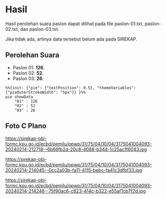 # Hasil

Hasil perolehan suara paslon dapat dilihat pada file paslon-01.txt, paslon-02.txt, dan paslon-03.txt.

Jika tidak ada, artinya data tersebut belum ada pada SIREKAP.

## Perolehan Suara

 * Paslon 01: **126**.
 * Paslon 02: **52**.
 * Paslon 03: **26**.

```mermaid
%%{init: {"pie": {"textPosition": 0.5}, "themeVariables": {"pieOuterStrokeWidth": "5px"}} }%%
pie showData
    "01" : 126
    "02" : 52
    "03" : 26
```
## Foto C Plano

https://sirekap-obj-formc.kpu.go.id/ecbd/pemilu/ppwp/31/75/04/10/04/3175041004093-20240214-212718--6b66fb2d-20c8-4088-b34d-1c25ac1f6043.jpg

https://sirekap-obj-formc.kpu.go.id/ecbd/pemilu/ppwp/31/75/04/10/04/3175041004093-20240214-214045--0cc2a03b-fa11-4115-bebc-fa41c3dfbf33.jpg

https://sirekap-obj-formc.kpu.go.id/ecbd/pemilu/ppwp/31/75/04/10/04/3175041004093-20240214-214246--75f90ac6-c823-414c-b322-e55af1cb7f2d.jpg
